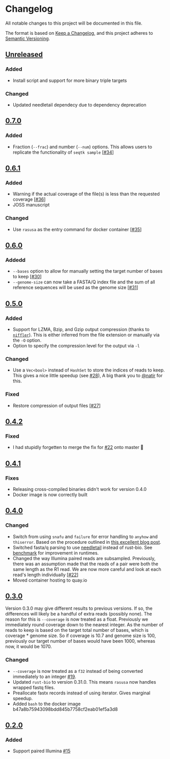 # Changelog

All notable changes to this project will be documented in this file.

The format is based on [Keep a Changelog](https://keepachangelog.com/en/1.0.0/), and
this project adheres to [Semantic Versioning](https://semver.org/spec/v2.0.0.html).

## [Unreleased]

### Added

- Install script and support for more binary triple targets

### Changed

- Updated needletail dependecy due to dependency deprecation

## [0.7.0]

### Added

- Fraction (`--frac`) and number (`--num`) options. This allows users to replicate the
  functionality of `seqtk sample` [[#34][34]]

## [0.6.1]

### Added

- Warning if the actual coverage of the file(s) is less than the requested coverage
  [[#36][36]]
- JOSS manuscript

### Changed

- Use `rasusa` as the entry command for docker container [[#35][35]]

## [0.6.0]

### Addedd

- `--bases` option to allow for manually setting the target number of bases to keep
  [[#30][30]]
- `--genome-size` can now take a FASTA/Q index file and the sum of all reference
  sequences will be used as the genome size [[#31][31]]

## [0.5.0]

### Added

- Support for LZMA, Bzip, and Gzip output compression (thanks to
  [`niffler`](https://github.com/luizirber/niffler/)). This is either inferred from the
  file extension or manually via the `-O` option.
- Option to specify the compression level for the output via `-l`

### Changed

- Use a `Vec<bool>` instead of `HashSet` to store the indices of reads to keep. This
  gives a nice little speedup (see [#28][28]), A big thank you to
  [@natir](https://github.com/natir) for this.

### Fixed

- Restore compression of output files [[#27][27]]

## [0.4.2]

### Fixed

- I had stupidly forgetten to merge the fix for [#22][22] onto master 🤦

## [0.4.1]

### Fixes

- Releasing cross-compiled binaries didn't work for version 0.4.0
- Docker image is now correctly built

## [0.4.0]

### Changed

- Switch from using `snafu` and `failure` for error handling to `anyhow` and
  `thiserror`. Based on the procedure outlined in [this excellent blog
  post][error-blog].
- Switched fasta/q parsing to use [needletail](https://github.com/onecodex/needletail)
  instead of rust-bio. See [benchmark] for improvement in runtimes.
- Changed the way Illumina paired reads are subsampled. Previously, there was an
  assumption made that the reads of a pair were both the same length as the R1 read. We
  are now more careful and look at each read's length individually [[#22][22]]
- Moved container hosting to quay.io

## [0.3.0]

Version 0.3.0 may give different results to previous versions. If so, the differences
will likely be a handful of extra reads (possibly none). The reason for this is
`--coverage` is now treated as a float. Previously we immediately round coverage down to
the nearest integer. As the number of reads to keep is based on the target total number
of bases, which is coverage * genome size. So if coverage is 10.7 and genome size is
100, previously our target number of bases would have been 1000, whereas now, it would
be 1070.

### Changed

- `--coverage` is now treated as a `f32` instead of being converted immediately to an
  integer [#19][19].
- Updated `rust-bio` to version 0.31.0. This means `rasusa` now handles wrapped fastq
  files.
- Preallocate fastx records instead of using iterator. Gives marginal speedup.
- Added `bash` to the docker image b47a8b75943098bdd845b7758cf2eab01ef5a3d8

## [0.2.0]

### Added

- Support paired Illumina [#15](https://github.com/mbhall88/rasusa/issues/15)

[0.2.0]: https://github.com/mbhall88/rasusa/releases/tag/0.2.0

[0.3.0]: https://github.com/mbhall88/rasusa/releases/tag/0.3.0

[0.4.0]: https://github.com/mbhall88/rasusa/releases/tag/0.4.0

[0.4.1]: https://github.com/mbhall88/rasusa/releases/tag/0.4.1

[0.4.2]: https://github.com/mbhall88/rasusa/releases/tag/0.4.2

[0.5.0]: https://github.com/mbhall88/rasusa/releases/tag/0.5.0

[0.6.0]: https://github.com/mbhall88/rasusa/releases/tag/0.6.0

[0.6.1]: https://github.com/mbhall88/rasusa/releases/tag/0.6.1

[0.7.0]: https://github.com/mbhall88/rasusa/compare/0.6.1...0.7.0

[19]: https://github.com/mbhall88/rasusa/issues/19

[22]: https://github.com/mbhall88/rasusa/issues/22

[27]: https://github.com/mbhall88/rasusa/issues/27

[28]: https://github.com/mbhall88/rasusa/pull/28

[30]: https://github.com/mbhall88/rasusa/issues/30

[31]: https://github.com/mbhall88/rasusa/issues/31

[34]: https://github.com/mbhall88/rasusa/issues/34

[35]: https://github.com/mbhall88/rasusa/issues/35

[36]: https://github.com/mbhall88/rasusa/issues/36

[benchmark]: https://github.com/mbhall88/rasusa#benchmark

[error-blog]: https://nick.groenen.me/posts/rust-error-handling/

[unreleased]: https://github.com/mbhall88/rasusa/compare/0.7.0...HEAD

